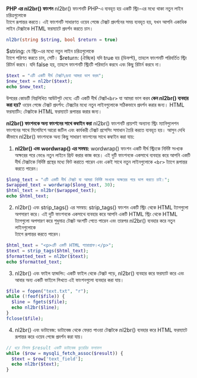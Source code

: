 **PHP এর nl2br() ফাংশন**
nl2br() ফাংশনটি PHP-এ ব্যবহৃত হয় একটি স্ট্রিং-এর মধ্যে থাকা নতুন লাইন চরিত্রগুলোকে <br> ট্যাগে রূপান্তর করতে। এই ফাংশনটি সাধারণত ওয়েব পেজে টেক্সট প্রদর্শনের সময় ব্যবহৃত হয়, যখন আপনি একাধিক লাইন টেক্সটকে HTML ফরম্যাটে প্রদর্শন করতে চান।
```php
nl2br(string $string, bool $return = true)
```
$string: যে স্ট্রিং-এর মধ্যে নতুন লাইন চরিত্রগুলোকে <br> ট্যাগে পরিণত করতে চান, সেটি।
$return: (ঐচ্ছিক) যদি true হয় (ডিফল্ট), তাহলে ফাংশনটি পরিবর্তিত স্ট্রিং রিটার্ন করবে। যদি false হয়, তাহলে ফাংশনটি স্ট্রিংটি পরিবর্তন করবে এবং কিছু রিটার্ন করবে না।
```php
$text = "এটি একটি দীর্ঘ টেক্সট\nযা আমরা ভাগ করব";
$new_text = nl2br($text);
echo $new_text;
```
উপরের কোডটি নিম্নলিখিত আউটপুট দেবে:
এটি একটি দীর্ঘ টেক্সট`<br>`
যা আমরা ভাগ করব
**কেন nl2br() ব্যবহার করা হয়?**
ওয়েব পেজে টেক্সট প্রদর্শন: টেক্সটের মধ্যে নতুন লাইনগুলোকে সঠিকভাবে প্রদর্শন করার জন্য।
HTML ফরম্যাটিং: টেক্সটকে HTML ফরম্যাটে রূপান্তর করার জন্য।

**nl2br() ফাংশনকে অন্য ফাংশনের সাথে কম্বাইন করা**
nl2br() ফাংশনটি প্রায়শই অন্যান্য স্ট্রিং ম্যানিপুলেশন ফাংশনের সাথে মিলেমিশে আরো জটিল এবং কার্যকরী টেক্সট প্রসেসিং সমাধান তৈরি করতে ব্যবহৃত হয়। আসুন দেখি কীভাবে nl2br() ফাংশনকে অন্য কিছু সাধারণ ফাংশনের সাথে কম্বাইন করা যায়:

1. **nl2br() এবং wordwrap() এর সমন্বয়:**
wordwrap() ফাংশন একটি দীর্ঘ স্ট্রিংকে নির্দিষ্ট সংখ্যক অক্ষরের পরে ভেঙে নতুন লাইনে প্রিন্ট করার কাজ করে। এই দুটি ফাংশনকে একসাথে ব্যবহার করে আপনি একটি দীর্ঘ টেক্সটকে নির্দিষ্ট প্রস্থের মধ্যে ফিট করাতে পারেন এবং একই সাথে নতুন লাইনগুলোকে `<br>` ট্যাগে রূপান্তর করতে পারেন।
```php
$long_text = "এটি একটি দীর্ঘ টেক্সট যা আমরা নির্দিষ্ট সংখ্যক অক্ষরের পরে ভাগ করতে চাই।";
$wrapped_text = wordwrap($long_text, 30);
$html_text = nl2br($wrapped_text);
echo $html_text;
```

2. nl2br() এবং strip_tags() এর সমন্বয়:
strip_tags() ফাংশন একটি স্ট্রিং থেকে HTML ট্যাগগুলো অপসারণ করে। এই দুটি ফাংশনকে একসাথে ব্যবহার করে আপনি একটি HTML স্ট্রিং থেকে HTML ট্যাগগুলো অপসারণ করে শুধুমাত্র টেক্সট অংশটি পেতে পারেন এবং তারপর nl2br() ব্যবহার করে নতুন লাইনগুলোকে <br> ট্যাগে রূপান্তর করতে পারেন।
```php
$html_text = "<p>এটি একটি HTML প্যারাগ্রাফ।</p>";
$text = strip_tags($html_text);
$formatted_text = nl2br($text);
echo $formatted_text;
```
3. nl2br() এবং ফাইল হ্যান্ডলিং:
একটি ফাইল থেকে টেক্সট পড়ে, nl2br() ব্যবহার করে ফরম্যাট করে এবং আবার অন্য একটি ফাইলে লিখতে এই ফাংশনগুলো ব্যবহার করা যায়।
```php
$file = fopen("text.txt", "r");
while (!feof($file)) {
  $line = fgets($file);
  echo nl2br($line);
}
fclose($file);
```

4. nl2br() এবং ডাটাবেজ:
ডাটাবেজ থেকে ফেরত পাওয়া টেক্সটকে nl2br() ব্যবহার করে HTML ফরম্যাটে রূপান্তর করে ওয়েব পেজে প্রদর্শন করা যায়।
```php
// ধরে নিলাম $result একটি ডাটাবেজ কুয়েরির ফলাফল
while ($row = mysqli_fetch_assoc($result)) {
  $text = $row['text_field'];
  echo nl2br($text);
}
```
